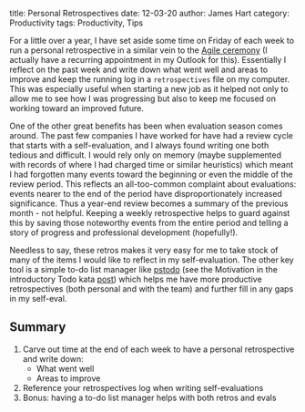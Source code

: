 title: Personal Retrospectives
date: 12-03-20
author: James Hart
category: Productivity
tags: Productivity, Tips

For a little over a year, I have set aside some time on Friday of each week to run a personal retrospective in a similar vein to the [Agile ceremony](https://www.linkedin.com/pulse/retrospective-most-important-agile-ceremony-sam-perera-he-him-/) (I actually have a recurring appointment in my Outlook for this).
Essentially I reflect on the past week and write down what went well and areas to improve and keep the running log in a `retrospectives` file on my computer.
This was especially useful when starting a new job as it helped not only to allow me to see how I was progressing but also to keep me focused on working toward an improved future.

One of the other great benefits has been when evaluation season comes around.
The past few companies I have worked for have had a review cycle that starts with a self-evaluation, and I always found writing one both tedious and difficult.
I would rely only on memory (maybe supplemented with records of where I had charged time or similar heuristics) which meant I had forgotten many events toward the beginning or even the middle of the review period.
This reflects an all-too-common complaint about evaluations: events nearer to the end of the period have disproportionately increased significance.
Thus a year-end review becomes a summary of the previous month - not helpful.
Keeping a weekly retrospective helps to guard against this by saving those noteworthy events from the entire period and telling a story of progress and professional development (hopefully!).

Needless to say, these retros makes it very easy for me to take stock of many of the items I would like to reflect in my self-evaluation.
The other key tool is a simple to-do list manager like [pstodo](https://github.com/jameselliothart/pstodo) (see the Motivation in the introductory Todo kata [post](todo-kata-introduction)) which helps me have more productive retrospectives (both personal and with the team) and further fill in any gaps in my self-eval.

## Summary

1. Carve out time at the end of each week to have a personal retrospective and write down:
    - What went well
    - Areas to improve
2. Reference your retrospectives log when writing self-evaluations
3. Bonus: having a to-do list manager helps with both retros and evals
